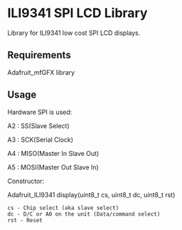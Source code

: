 ILI9341 SPI LCD Library
====================== 

Library for ILI9341 low cost SPI LCD displays.

Requirements
------------
Adafruit_mfGFX library


Usage
-----

Hardware SPI is used:

 A2 : SS(Slave Select)
 
 A3 : SCK(Serial Clock)
 
 A4 : MISO(Master In Slave Out)
 
 A5 : MOSI(Master Out Slave In)

Constructor:

  Adafruit_ILI9341 display(uint8_t cs, uint8_t dc, uint8_t rst)
  
	cs - Chip select (aka slave select)
	dc - D/C or A0 on the unit (Data/command select)
	rst - Reset
